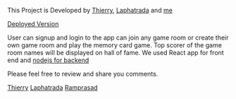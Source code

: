 This Project is Developed by [Thierry](https://github.com/Jitgitbit), [Laphatrada](https://github.com/Laphatradap) and [me](https://github.com/Ramprasad-R)

[Deployed Version](https://memory-trainer.netlify.app/)

User can signup and login to the app can join any game room or create their own game room and play the memory card game. Top scorer of the game room names will be displayed on hall of fame. We used React app for front end and [nodejs for backend](https://github.com/Jitgitbit/NaN-game-server)



Please feel free to review and share you comments. 

[Thierry](https://www.linkedin.com/in/thierrydekelver/)
[Laphatrada](https://linkedin.com/in/laphatradaphusri/)
[Ramprasad](https://www.linkedin.com/in/ramprasad-rengaramanujam/)
